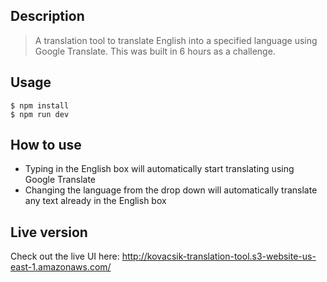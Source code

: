 ## Description

> A translation tool to translate English into a specified language using Google Translate.  This was built in 6 hours as a challenge.

## Usage

```
$ npm install
$ npm run dev
```

## How to use

- Typing in the English box will automatically start translating using Google Translate
- Changing the language from the drop down will automatically translate any text already in the English box

## Live version

Check out the live UI here:
http://kovacsik-translation-tool.s3-website-us-east-1.amazonaws.com/

